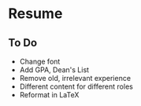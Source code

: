 # Resume

## To Do
- Change font
- Add GPA, Dean's List
- Remove old, irrelevant experience
- Different content for different roles
- Reformat in LaTeX
